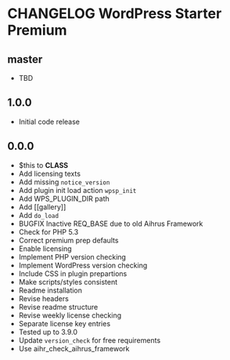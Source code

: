 # CHANGELOG WordPress Starter Premium

## master
* TBD

## 1.0.0
* Initial code release 

## 0.0.0
* $this to __CLASS__
* Add licensing texts
* Add missing `notice_version`
* Add plugin init load action `wpsp_init`
* Add WPS_PLUGIN_DIR path
* Add [[gallery]]
* Add `do_load` 
* BUGFIX Inactive REQ_BASE due to old Aihrus Framework
* Check for PHP 5.3
* Correct premium prep defaults
* Enable licensing 
* Implement PHP version checking
* Implement WordPress version checking
* Include CSS in plugin prepartions
* Make scripts/styles consistent
* Readme installation
* Revise headers
* Revise readme structure
* Revise weekly license checking
* Separate license key entries
* Tested up to 3.9.0
* Update `version_check` for free requirements
* Use aihr_check_aihrus_framework